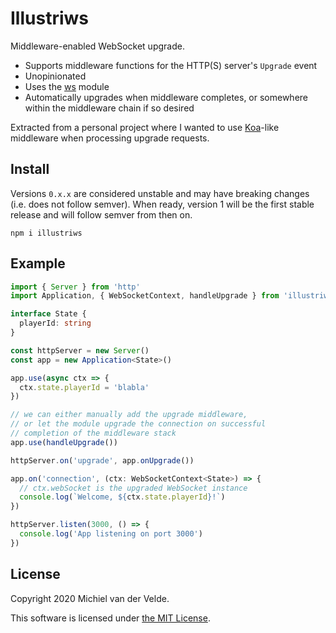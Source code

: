 # Illustriws

Middleware-enabled WebSocket upgrade.

* Supports middleware functions for the HTTP(S) server's `Upgrade` event
* Unopinionated
* Uses the [ws](https://github.com/websockets/ws) module
* Automatically upgrades when middleware completes, or somewhere within the
  middleware chain if so desired

Extracted from a personal project where I wanted to use
[Koa](https://github.com/koajs/koa)-like middleware when processing upgrade
requests.

## Install

Versions `0.x.x` are considered unstable and may have breaking changes (i.e. does
not follow semver). When ready, version 1 will be the first stable release and
will follow semver from then on.

```
npm i illustriws
```

## Example

```ts
import { Server } from 'http'
import Application, { WebSocketContext, handleUpgrade } from 'illustriws'

interface State {
  playerId: string
}

const httpServer = new Server()
const app = new Application<State>()

app.use(async ctx => {
  ctx.state.playerId = 'blabla'
})

// we can either manually add the upgrade middleware,
// or let the module upgrade the connection on successful
// completion of the middleware stack
app.use(handleUpgrade())

httpServer.on('upgrade', app.onUpgrade())

app.on('connection', (ctx: WebSocketContext<State>) => {
  // ctx.webSocket is the upgraded WebSocket instance
  console.log(`Welcome, ${ctx.state.playerId}!`)
})

httpServer.listen(3000, () => {
  console.log('App listening on port 3000')
})
```

## License

Copyright 2020 Michiel van der Velde.

This software is licensed under [the MIT License](LICENSE).
